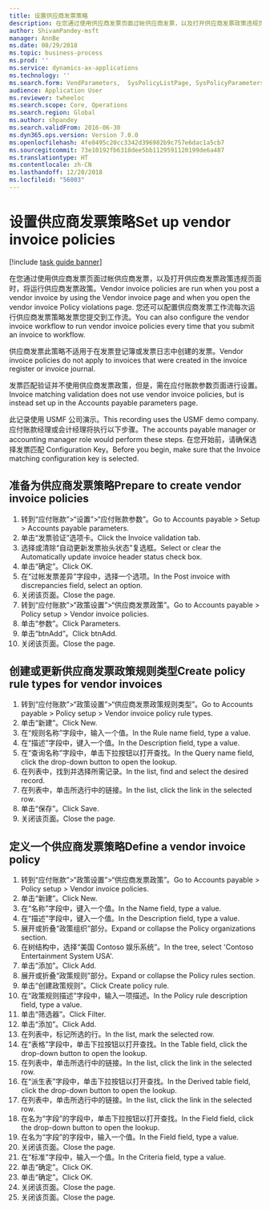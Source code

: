 ```yaml
---
title: 设置供应商发票策略
description: 在您通过使用供应商发票页面过帐供应商发票，以及打开供应商发票政策违规页面时，将运行供应商发票政策。
author: ShivamPandey-msft
manager: AnnBe
ms.date: 08/29/2018
ms.topic: business-process
ms.prod: ''
ms.service: dynamics-ax-applications
ms.technology: ''
ms.search.form: VendParameters,  SysPolicyListPage, SysPolicyParameters, SysPolicySourceDocumentRuleType, SysPolicy, SysPolicySourceDocumentRule, SysQueryForm, SysQueryTableLookUp, SysQueryPrefixLookUp, SysQueryFieldLookUp
audience: Application User
ms.reviewer: twheeloc
ms.search.scope: Core, Operations
ms.search.region: Global
ms.author: shpandey
ms.search.validFrom: 2016-06-30
ms.dyn365.ops.version: Version 7.0.0
ms.openlocfilehash: 4fe8495c20cc3342d396982b9c757e6dac1a5cb7
ms.sourcegitcommit: 73e10192fb6318dee5bb1129591120199de6a487
ms.translationtype: HT
ms.contentlocale: zh-CN
ms.lasthandoff: 12/20/2018
ms.locfileid: "56003"
---
```

# <a name="set-up-vendor-invoice-policies"></a><span data-ttu-id="4dc67-103">设置供应商发票策略</span><span class="sxs-lookup"><span data-stu-id="4dc67-103">Set up vendor invoice policies</span></span>

[!include [task guide banner](../../includes/task-guide-banner.md)]

<span data-ttu-id="4dc67-104">在您通过使用供应商发票页面过帐供应商发票，以及打开供应商发票政策违规页面时，将运行供应商发票政策。</span><span class="sxs-lookup"><span data-stu-id="4dc67-104">Vendor invoice policies are run when you post a vendor invoice by using the Vendor invoice page and when you open the vendor invoice Policy violations page.</span></span> <span data-ttu-id="4dc67-105">您还可以配置供应商发票工作流每次运行供应商发票策略发票您提交到工作流。</span><span class="sxs-lookup"><span data-stu-id="4dc67-105">You can also configure the vendor invoice workflow to run vendor invoice policies every time that you submit an invoice to workflow.</span></span> 

<span data-ttu-id="4dc67-106">供应商发票此策略不适用于在发票登记簿或发票日志中创建的发票。</span><span class="sxs-lookup"><span data-stu-id="4dc67-106">Vendor invoice policies do not apply to invoices that were created in the invoice register or invoice journal.</span></span> 

<span data-ttu-id="4dc67-107">发票匹配验证并不使用供应商发票政策，但是，需在应付账款参数页面进行设置。</span><span class="sxs-lookup"><span data-stu-id="4dc67-107">Invoice matching validation does not use vendor invoice policies, but is instead set up in the Accounts payable parameters page.</span></span>

<span data-ttu-id="4dc67-108">此记录使用 USMF 公司演示。</span><span class="sxs-lookup"><span data-stu-id="4dc67-108">This recording uses the USMF demo company.</span></span> <span data-ttu-id="4dc67-109">应付账款经理或会计经理将执行以下步骤。</span><span class="sxs-lookup"><span data-stu-id="4dc67-109">The accounts payable manager or accounting manager role would perform these steps.</span></span> <span data-ttu-id="4dc67-110">在您开始前，请确保选择发票匹配 Configuration Key。</span><span class="sxs-lookup"><span data-stu-id="4dc67-110">Before you begin, make sure that the Invoice matching configuration key is selected.</span></span>


## <a name="prepare-to-create-vendor-invoice-policies"></a><span data-ttu-id="4dc67-111">准备为供应商发票策略</span><span class="sxs-lookup"><span data-stu-id="4dc67-111">Prepare to create vendor invoice policies</span></span>
1. <span data-ttu-id="4dc67-112">转到“应付账款”>“设置”>“应付账款参数”。</span><span class="sxs-lookup"><span data-stu-id="4dc67-112">Go to Accounts payable > Setup > Accounts payable parameters.</span></span>
2. <span data-ttu-id="4dc67-113">单击“发票验证”选项卡。</span><span class="sxs-lookup"><span data-stu-id="4dc67-113">Click the Invoice validation tab.</span></span>
3. <span data-ttu-id="4dc67-114">选择或清除“自动更新发票抬头状态”复选框。</span><span class="sxs-lookup"><span data-stu-id="4dc67-114">Select or clear the Automatically update invoice header status check box.</span></span>
4. <span data-ttu-id="4dc67-115">单击“确定”。</span><span class="sxs-lookup"><span data-stu-id="4dc67-115">Click OK.</span></span>
5. <span data-ttu-id="4dc67-116">在“过帐发票差异”字段中，选择一个选项。</span><span class="sxs-lookup"><span data-stu-id="4dc67-116">In the Post invoice with discrepancies field, select an option.</span></span>
6. <span data-ttu-id="4dc67-117">关闭该页面。</span><span class="sxs-lookup"><span data-stu-id="4dc67-117">Close the page.</span></span>
7. <span data-ttu-id="4dc67-118">转到“应付账款”>“政策设置”>“供应商发票政策”。</span><span class="sxs-lookup"><span data-stu-id="4dc67-118">Go to Accounts payable > Policy setup > Vendor invoice policies.</span></span>
8. <span data-ttu-id="4dc67-119">单击“参数”。</span><span class="sxs-lookup"><span data-stu-id="4dc67-119">Click Parameters.</span></span>
9. <span data-ttu-id="4dc67-120">单击“btnAdd”。</span><span class="sxs-lookup"><span data-stu-id="4dc67-120">Click btnAdd.</span></span>
10. <span data-ttu-id="4dc67-121">关闭该页面。</span><span class="sxs-lookup"><span data-stu-id="4dc67-121">Close the page.</span></span>

## <a name="create-policy-rule-types-for-vendor-invoices"></a><span data-ttu-id="4dc67-122">创建或更新供应商发票政策规则类型</span><span class="sxs-lookup"><span data-stu-id="4dc67-122">Create policy rule types for vendor invoices</span></span>
1. <span data-ttu-id="4dc67-123">转到“应付账款”>“政策设置”>“供应商发票政策规则类型”。</span><span class="sxs-lookup"><span data-stu-id="4dc67-123">Go to Accounts payable > Policy setup > Vendor invoice policy rule types.</span></span>
2. <span data-ttu-id="4dc67-124">单击“新建”。</span><span class="sxs-lookup"><span data-stu-id="4dc67-124">Click New.</span></span>
3. <span data-ttu-id="4dc67-125">在“规则名称”字段中，输入一个值。</span><span class="sxs-lookup"><span data-stu-id="4dc67-125">In the Rule name field, type a value.</span></span>
4. <span data-ttu-id="4dc67-126">在“描述”字段中，键入一个值。</span><span class="sxs-lookup"><span data-stu-id="4dc67-126">In the Description field, type a value.</span></span>
5. <span data-ttu-id="4dc67-127">在“查询名称”字段中，单击下拉按钮以打开查找。</span><span class="sxs-lookup"><span data-stu-id="4dc67-127">In the Query name field, click the drop-down button to open the lookup.</span></span>
6. <span data-ttu-id="4dc67-128">在列表中，找到并选择所需记录。</span><span class="sxs-lookup"><span data-stu-id="4dc67-128">In the list, find and select the desired record.</span></span>
7. <span data-ttu-id="4dc67-129">在列表中，单击所选行中的链接。</span><span class="sxs-lookup"><span data-stu-id="4dc67-129">In the list, click the link in the selected row.</span></span>
8. <span data-ttu-id="4dc67-130">单击“保存”。</span><span class="sxs-lookup"><span data-stu-id="4dc67-130">Click Save.</span></span>
9. <span data-ttu-id="4dc67-131">关闭该页面。</span><span class="sxs-lookup"><span data-stu-id="4dc67-131">Close the page.</span></span>

## <a name="define-a-vendor-invoice-policy"></a><span data-ttu-id="4dc67-132">定义一个供应商发票策略</span><span class="sxs-lookup"><span data-stu-id="4dc67-132">Define a vendor invoice policy</span></span>
1. <span data-ttu-id="4dc67-133">转到“应付账款”>“政策设置”>“供应商发票政策”。</span><span class="sxs-lookup"><span data-stu-id="4dc67-133">Go to Accounts payable > Policy setup > Vendor invoice policies.</span></span>
2. <span data-ttu-id="4dc67-134">单击“新建”。</span><span class="sxs-lookup"><span data-stu-id="4dc67-134">Click New.</span></span>
3. <span data-ttu-id="4dc67-135">在“名称”字段中，键入一个值。</span><span class="sxs-lookup"><span data-stu-id="4dc67-135">In the Name field, type a value.</span></span>
4. <span data-ttu-id="4dc67-136">在“描述”字段中，键入一个值。</span><span class="sxs-lookup"><span data-stu-id="4dc67-136">In the Description field, type a value.</span></span>
5. <span data-ttu-id="4dc67-137">展开或折叠“政策组织”部分。</span><span class="sxs-lookup"><span data-stu-id="4dc67-137">Expand or collapse the Policy organizations section.</span></span>
6. <span data-ttu-id="4dc67-138">在树结构中，选择“美国 Contoso 娱乐系统”。</span><span class="sxs-lookup"><span data-stu-id="4dc67-138">In the tree, select 'Contoso Entertainment System USA'.</span></span>
7. <span data-ttu-id="4dc67-139">单击“添加”。</span><span class="sxs-lookup"><span data-stu-id="4dc67-139">Click Add.</span></span>
8. <span data-ttu-id="4dc67-140">展开或折叠“政策规则”部分。</span><span class="sxs-lookup"><span data-stu-id="4dc67-140">Expand or collapse the Policy rules section.</span></span>
9. <span data-ttu-id="4dc67-141">单击“创建政策规则”。</span><span class="sxs-lookup"><span data-stu-id="4dc67-141">Click Create policy rule.</span></span>
10. <span data-ttu-id="4dc67-142">在“政策规则描述”字段中，输入一项描述。</span><span class="sxs-lookup"><span data-stu-id="4dc67-142">In the Policy rule description field, type a value.</span></span>
11. <span data-ttu-id="4dc67-143">单击“筛选器”。</span><span class="sxs-lookup"><span data-stu-id="4dc67-143">Click Filter.</span></span>
12. <span data-ttu-id="4dc67-144">单击“添加”。</span><span class="sxs-lookup"><span data-stu-id="4dc67-144">Click Add.</span></span>
13. <span data-ttu-id="4dc67-145">在列表中，标记所选的行。</span><span class="sxs-lookup"><span data-stu-id="4dc67-145">In the list, mark the selected row.</span></span>
14. <span data-ttu-id="4dc67-146">在“表格”字段中，单击下拉按钮以打开查找。</span><span class="sxs-lookup"><span data-stu-id="4dc67-146">In the Table field, click the drop-down button to open the lookup.</span></span>
15. <span data-ttu-id="4dc67-147">在列表中，单击所选行中的链接。</span><span class="sxs-lookup"><span data-stu-id="4dc67-147">In the list, click the link in the selected row.</span></span>
16. <span data-ttu-id="4dc67-148">在“派生表”字段中，单击下拉按钮以打开查找。</span><span class="sxs-lookup"><span data-stu-id="4dc67-148">In the Derived table field, click the drop-down button to open the lookup.</span></span>
17. <span data-ttu-id="4dc67-149">在列表中，单击所选行中的链接。</span><span class="sxs-lookup"><span data-stu-id="4dc67-149">In the list, click the link in the selected row.</span></span>
18. <span data-ttu-id="4dc67-150">在名为“字段”的字段中，单击下拉按钮以打开查找。</span><span class="sxs-lookup"><span data-stu-id="4dc67-150">In the Field field, click the drop-down button to open the lookup.</span></span>
19. <span data-ttu-id="4dc67-151">在名为“字段”的字段中，输入一个值。</span><span class="sxs-lookup"><span data-stu-id="4dc67-151">In the Field field, type a value.</span></span>
20. <span data-ttu-id="4dc67-152">关闭该页面。</span><span class="sxs-lookup"><span data-stu-id="4dc67-152">Close the page.</span></span>
21. <span data-ttu-id="4dc67-153">在“标准”字段中，输入一个值。</span><span class="sxs-lookup"><span data-stu-id="4dc67-153">In the Criteria field, type a value.</span></span>
22. <span data-ttu-id="4dc67-154">单击“确定”。</span><span class="sxs-lookup"><span data-stu-id="4dc67-154">Click OK.</span></span>
23. <span data-ttu-id="4dc67-155">单击“确定”。</span><span class="sxs-lookup"><span data-stu-id="4dc67-155">Click OK.</span></span>
24. <span data-ttu-id="4dc67-156">关闭该页面。</span><span class="sxs-lookup"><span data-stu-id="4dc67-156">Close the page.</span></span>
25. <span data-ttu-id="4dc67-157">关闭该页面。</span><span class="sxs-lookup"><span data-stu-id="4dc67-157">Close the page.</span></span>

